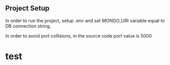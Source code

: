 ## Project Setup

In order to run the project, setup .env and set MONGO_URI variable equal to DB connection string.

In order to avoid port collisions, in the source code port value is 5000
# test
